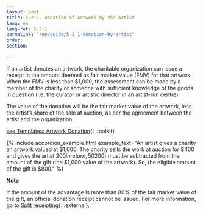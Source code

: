 ```yaml
---
layout: post
title: 5.2.1. Donation of Artwork by the Artist
lang: en
lang-ref: 5-2-1
permalink: "/en/guide/5_2_1-donation-by-artist"
order: 
section: 

---
```

If an artist donates an artwork, the charitable organization can issue a receipt in the amount deemed as fair market value (FMV) for that artwork.  When the FMV is less than $1,000, the assessment can be made by a member of the charity or someone with sufficient knowledge of the goods in question (i.e. the curator or artistic director in an artist-run centre).

The value of the donation will be the fair market value of the artwork, less the artist’s share of the sale at auction, as per the agreement between the artist and the organization.

[see Templates: Artwork Donation]({{site.baseurl}}/en/toolkit/templates/){: .toolkit}

{% include accordion_example.html
example_text="An artist gives a charity an artwork valued at $1,000. The charity sells the work at auction for $400 and  gives the artist $200 in return, 50% of the sale price as per their agreement. The amount of the advantage ($200) must be subtracted from the amount of the gift (the $1,000 value of the artwork). So, the eligible amount of the gift is $800."
%}

**Note**

If the amount of the advantage is more than 80% of the fair market value of the gift, an official donation receipt cannot be issued. For more information, go to [Split receipting](https://www.canada.ca/en/revenue-agency/services/charities-giving/charities/operating-a-registered-charity/issuing-receipts/split-receipting.html){: .external}.
